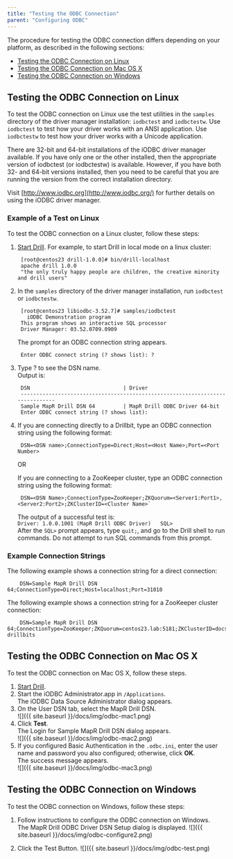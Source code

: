 ```yaml
---
title: "Testing the ODBC Connection"
parent: "Configuring ODBC"
---
```

The procedure for testing the ODBC connection differs depending on your platform, as described in the following sections:

* [Testing the ODBC Connection on Linux]({{site.baseurl}}/docs/testing-the-odbc-connection/#testing-the-odbc-connection-on-linux)
* [Testing the ODBC Connection on Mac OS X]({{site.baseurl}}/docs/testing-the-odbc-connection/#testing-the-odbc-connection-on-mac-os-x)
* [Testing the ODBC Connection on Windows]({{site.baseurl}}/docs/testing-the-odbc-connection/#testing-the-odbc-connection-on-windows)

## Testing the ODBC Connection on Linux

To test the ODBC connection on Linux use the test utilities in the `samples` directory of the driver manager installation: `iodbctest` and `iodbctestw`. Use `iodbctest` to
test how your driver works with an ANSI application. Use `iodbctestw` to test
how your driver works with a Unicode application.

There are 32-bit and 64-bit installations of the iODBC driver manager available. If you have only one or the other installed, then the appropriate version of iodbctest (or iodbctestw) is available. However, if you have both 32- and 64-bit versions installed, then you need to be careful that you are running the version from the correct installation directory.

Visit [http://www.iodbc.org](http://www.iodbc.org/) for further details on
using the iODBC driver manager.

### Example of a Test on Linux

To test the ODBC connection on a Linux cluster, follow these steps:

1. [Start Drill]({{site.baseurl}}/docs/starting-drill-on-linux-and-mac-os-x/). For example, to start Drill in local mode on a linux cluster:  

        [root@centos23 drill-1.0.0]# bin/drill-localhost
        apache drill 1.0.0 
        "the only truly happy people are children, the creative minority and drill users"

2. In the `samples` directory of the driver manager installation, run `iodbctest` or `iodbctestw`.  

        [root@centos23 libiodbc-3.52.7]# samples/iodbctest
          iODBC Demonstration program
        This program shows an interactive SQL processor
        Driver Manager: 03.52.0709.0909
   The prompt for an ODBC connection string appears.  

        Enter ODBC connect string (? shows list): ?

3. Type ? to see the DSN name.  
   Output is:

        DSN                              | Driver                                  
        ------------------------------------------------------------------------------
        Sample MapR Drill DSN 64         | MapR Drill ODBC Driver 64-bit           
        Enter ODBC connect string (? shows list):

4. If you are connecting directly to a Drillbit, type an ODBC connection string using the following format:

        DSN=<DSN name>;ConnectionType=Direct;Host=<Host Name>;Port=<Port Number>
     
     OR
     
     If you are connecting to a ZooKeeper cluster, type an ODBC connection string using the following format:

        DSN=<DSN Name>;ConnectionType=ZooKeeper;ZKQuorum=<Server1:Port1>,<Server2:Port2>;ZKClusterID=<Cluster Name>`

     The output of a successful test is:  
     `Driver: 1.0.0.1001 (MapR Drill ODBC Driver)  
     SQL> `  
     After the `SQL>` prompt appears, type `quit;`, and go to the Drill shell to run commands. Do not attempt to run SQL commands from this prompt.

### Example Connection Strings

The following example shows a connection string for a direct connection:

        DSN=Sample MapR Drill DSN 64;ConnectionType=Direct;Host=localhost;Port=31010

The following example shows a connection string for a ZooKeeper cluster connection:

        DSN=Sample MapR Drill DSN 64;ConnectionType=ZooKeeper;ZKQuorum=centos23.lab:5181;ZKClusterID=docs41cluster-drillbits

## Testing the ODBC Connection on Mac OS X

To test the ODBC connection on Mac OS X, follow these steps.

1. [Start Drill]({{site.baseurl}}/docs/starting-drill-on-linux-and-mac-os-x/).  
2. Start the iODBC Administrator.app in `/Applications`.  
   The iODBC Data Source Administrator dialog appears.  
2. On the User DSN tab, select the MapR Drill DSN.  
   ![]({{ site.baseurl }}/docs/img/odbc-mac1.png)  
3. Click **Test**.  
   The Login for Sample MapR Drill DSN dialog appears.  
   ![]({{ site.baseurl }}/docs/img/odbc-mac2.png)  
4. If you configured Basic Authentication in the `.odbc.ini`, enter the user name and password you also configured; otherwise, click **OK**.  
   The success message appears.  
   ![]({{ site.baseurl }}/docs/img/odbc-mac3.png)  
   
## Testing the ODBC Connection on Windows

To test the ODBC connection on Windows, follow these steps:

1. Follow instructions to configure the ODBC connection on Windows.  
   The MapR Drill ODBC Driver DSN Setup dialog is displayed.
   ![]({{ site.baseurl }}/docs/img/odbc-configure2.png)

2. Click the Test Button.
   ![]({{ site.baseurl }}/docs/img/odbc-test.png)
